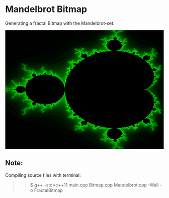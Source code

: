 # Mandelbrot Bitmap

Generating a fractal Bitmap with the Mandelbrot-set.

![Sample output when compiled](./test.bmp)


## Note:
Compiling source files with terminal:<br>
>> $ g++ -std=c++11 main.cpp Bitmap.cpp Mandelbrot.cpp -Wall -o FractalBitmap<br>
